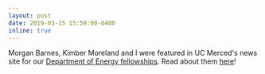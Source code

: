 ```yaml
---
layout: post
date: 2019-03-15 15:59:00-0400
inline: true
---
```


Morgan Barnes, Kimber Moreland and I were featured in UC Merced's news site for our <a href= "https://science.energy.gov/wdts/scgsr/">Department of Energy fellowships</a>. Read about them <a href="https://news.ucmerced.edu/news/2019/three-environmental-systems-grads-receive-department-energy-fellowships">here</a>!


